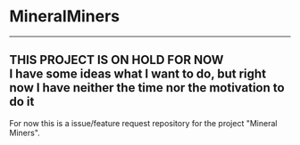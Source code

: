 # MineralMiners

---------------
THIS PROJECT IS ON HOLD FOR NOW <br>
I have some ideas what I want to do, but right now I have neither the time nor the motivation to do it
----------------

For now this is a issue/feature request repository for the project "Mineral Miners".
